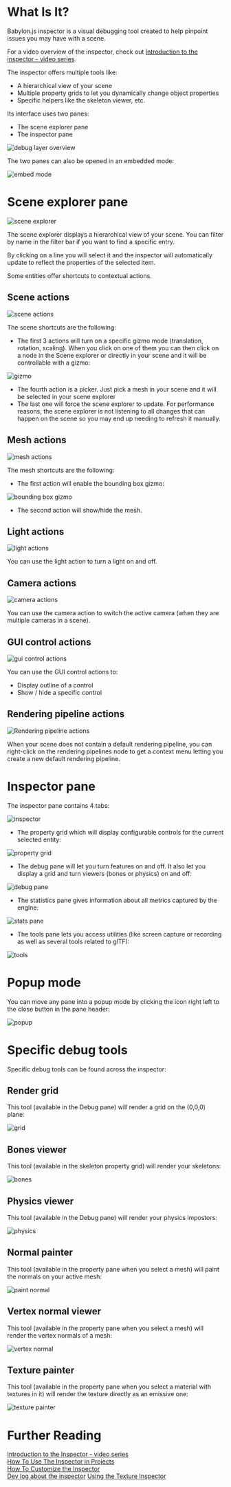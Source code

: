 # What Is It?

Babylon.js inspector is a visual debugging tool created to help pinpoint issues you may have with a scene.

For a video overview of the inspector, check out [Introduction to the inspector - video series](intro_inspector).

The inspector offers multiple tools like:
- A hierarchical view of your scene
- Multiple property grids to let you dynamically change object properties
- Specific helpers like the skeleton viewer, etc.

Its interface uses two panes:
- The scene explorer pane
- The inspector pane



![debug layer overview](/img/features/debuglayer/debuglayer.jpg)

The two panes can also be opened in an embedded mode:

![embed mode](/img/features/debuglayer/embedmode.jpg)

# Scene explorer pane

![scene explorer](/img/features/debuglayer/sceneExplorer.jpg)

The scene explorer displays a hierarchical view of your scene. You can filter by name in the filter bar if you want to find a specific entry.

By clicking on a line you will select it and the inspector will automatically update to reflect the properties of the selected item.

Some entities offer shortcuts to contextual actions.

## Scene actions

![scene actions](/img/features/debuglayer/sceneactions.jpg)

The scene shortcuts are the following:
- The first 3 actions will turn on a specific gizmo mode (translation, rotation, scaling). When you click on one of them you can then click on a node in the Scene explorer or directly in your scene and it will be controllable with a gizmo:

![gizmo](/img/features/debuglayer/gizmo.jpg)

- The fourth action is a picker. Just pick a mesh in your scene and it will be selected in your scene explorer
- The last one will force the scene explorer to update. For performance reasons, the scene explorer is not listening to all changes that can happen on the scene so you may end up needing to refresh it manually.

## Mesh actions
![mesh actions](/img/features/debuglayer/meshactions.jpg)

The mesh shortcuts are the following:
- The first action will enable the bounding box gizmo:

![bounding box gizmo](/img/features/debuglayer/boundingboxgizmo.jpg)

- The second action will show/hide the mesh.

## Light actions

![light actions](/img/features/debuglayer/lightactions.jpg)

You can use the light action to turn a light on and off.

## Camera actions

![camera actions](/img/features/debuglayer/cameraactions.jpg)

You can use the camera action to switch the active camera (when they are multiple cameras in a scene).

## GUI control actions

![gui control actions](/img/features/debuglayer/controlactions.jpg)

You can use the GUI control actions to:
- Display outline of a control
- Show / hide a specific control

## Rendering pipeline actions

![Rendering pipeline actions](/img/features/debuglayer/renderpipelineactions.jpg)

When your scene does not contain a default rendering pipeline, you can right-click on the rendering pipelines node to get a context menu letting you create a new default rendering pipeline.


# Inspector pane

The inspector pane contains 4 tabs:

![inspector](/img/features/debuglayer/inspector.jpg)

- The property grid which will display configurable controls for the current selected entity:

![property grid](/img/features/debuglayer/property.jpg)

- The debug pane will let you turn features on and off. It also let you display a grid and turn viewers (bones or physics) on and off:

![debug pane](/img/features/debuglayer/debugpane.jpg)

- The statistics pane gives information about all metrics captured by the engine:

![stats pane](/img/features/debuglayer/statspane.jpg)

- The tools pane lets you access utilities (like screen capture or recording as well as several tools related to glTF):

![tools](/img/features/debuglayer/tools.jpg)

# Popup mode

You can move any pane into a popup mode by clicking the icon right left to the close button in the pane header:

![popup](/img/features/debuglayer/popup.jpg)

# Specific debug tools

Specific debug tools can be found across the inspector:

## Render grid

This tool (available in the Debug pane) will render a grid on the (0,0,0) plane:

![grid](/img/features/debuglayer/grid.jpg)

## Bones viewer

This tool (available in the skeleton property grid) will render your skeletons:

![bones](/img/features/debuglayer/bones.jpg)

## Physics viewer

This tool (available in the Debug pane) will render your physics impostors:

![physics](/img/features/debuglayer/physics.jpg)

## Normal painter

This tool (available in the property pane when you select a mesh) will paint the normals on your active mesh:

![paint normal](/img/features/debuglayer/paintnormal.jpg)

## Vertex normal viewer

This tool (available in the property pane when you select a mesh) will render the vertex normals of a mesh:

![vertex normal](/img/features/debuglayer/vertexnormal.jpg)

## Texture painter

This tool (available in the property pane when you select a material with textures in it) will render the texture directly as an emissive one:

![texture painter](/img/features/debuglayer/texturepainter.jpg)

# Further Reading

[Introduction to the Inspector - video series](intro_inspector)  
[How To Use The Inspector in Projects](/How_To/debug_layer)  
[How To Customize the Inspector](/How_To/customize_debug_layer)  
[Dev log about the inspector](https://medium.com/@babylonjs/dev-log-creating-the-new-inspector-b15c50900205)
[Using the Texture Inspector](/features/texture_inspector)


